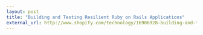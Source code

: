 ```yaml
---
layout: post
title: "Building and Testing Resilient Ruby on Rails Applications"
external_url: http://www.shopify.com/technology/16906928-building-and-testing-resilient-ruby-on-rails-applications
---
```

